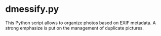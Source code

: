 dmessify.py
===========
This Python script allows to organize photos based on EXIF metadata.
A strong emphasize is put on the management of duplicate pictures.
